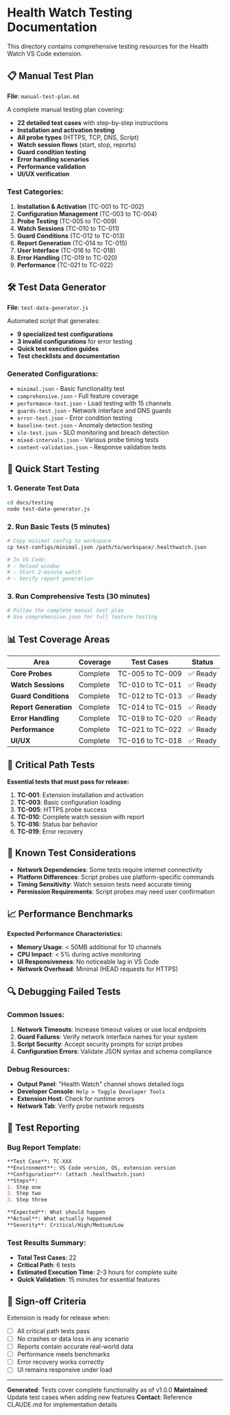 # Health Watch Testing Documentation

This directory contains comprehensive testing resources for the Health Watch VS Code extension.

## 📋 Manual Test Plan

**File**: `manual-test-plan.md`

A complete manual testing plan covering:
- **22 detailed test cases** with step-by-step instructions
- **Installation and activation testing**
- **All probe types** (HTTPS, TCP, DNS, Script)
- **Watch session flows** (start, stop, reports)
- **Guard condition testing**
- **Error handling scenarios**
- **Performance validation**
- **UI/UX verification**

### Test Categories:
1. **Installation & Activation** (TC-001 to TC-002)
2. **Configuration Management** (TC-003 to TC-004) 
3. **Probe Testing** (TC-005 to TC-009)
4. **Watch Sessions** (TC-010 to TC-011)
5. **Guard Conditions** (TC-012 to TC-013)
6. **Report Generation** (TC-014 to TC-015)
7. **User Interface** (TC-016 to TC-018)
8. **Error Handling** (TC-019 to TC-020)
9. **Performance** (TC-021 to TC-022)

## 🛠️ Test Data Generator

**File**: `test-data-generator.js`

Automated script that generates:
- **9 specialized test configurations**
- **3 invalid configurations** for error testing
- **Quick test execution guides**
- **Test checklists and documentation**

### Generated Configurations:
- `minimal.json` - Basic functionality test
- `comprehensive.json` - Full feature coverage
- `performance-test.json` - Load testing with 15 channels
- `guards-test.json` - Network interface and DNS guards
- `error-test.json` - Error condition testing
- `baseline-test.json` - Anomaly detection testing
- `slo-test.json` - SLO monitoring and breach detection
- `mixed-intervals.json` - Various probe timing tests
- `content-validation.json` - Response validation tests

## 🚀 Quick Start Testing

### 1. Generate Test Data
```bash
cd docs/testing
node test-data-generator.js
```

### 2. Run Basic Tests (5 minutes)
```bash
# Copy minimal config to workspace
cp test-configs/minimal.json /path/to/workspace/.healthwatch.json

# In VS Code:
# - Reload window
# - Start 2-minute watch
# - Verify report generation
```

### 3. Run Comprehensive Tests (30 minutes)
```bash
# Follow the complete manual test plan
# Use comprehensive.json for full feature testing
```

## 📊 Test Coverage Areas

| Area | Coverage | Test Cases | Status |
|------|----------|------------|---------|
| **Core Probes** | Complete | TC-005 to TC-009 | ✅ Ready |
| **Watch Sessions** | Complete | TC-010 to TC-011 | ✅ Ready |
| **Guard Conditions** | Complete | TC-012 to TC-013 | ✅ Ready |
| **Report Generation** | Complete | TC-014 to TC-015 | ✅ Ready |
| **Error Handling** | Complete | TC-019 to TC-020 | ✅ Ready |
| **Performance** | Complete | TC-021 to TC-022 | ✅ Ready |
| **UI/UX** | Complete | TC-016 to TC-018 | ✅ Ready |

## 🎯 Critical Path Tests

**Essential tests that must pass for release:**

1. **TC-001**: Extension installation and activation
2. **TC-003**: Basic configuration loading
3. **TC-005**: HTTPS probe success
4. **TC-010**: Complete watch session with report
5. **TC-016**: Status bar behavior
6. **TC-019**: Error recovery

## 🐛 Known Test Considerations

- **Network Dependencies**: Some tests require internet connectivity
- **Platform Differences**: Script probes use platform-specific commands
- **Timing Sensitivity**: Watch session tests need accurate timing
- **Permission Requirements**: Script probes may need user confirmation

## 📈 Performance Benchmarks

**Expected Performance Characteristics:**
- **Memory Usage**: < 50MB additional for 10 channels
- **CPU Impact**: < 5% during active monitoring
- **UI Responsiveness**: No noticeable lag in VS Code
- **Network Overhead**: Minimal (HEAD requests for HTTPS)

## 🔍 Debugging Failed Tests

### Common Issues:
1. **Network Timeouts**: Increase timeout values or use local endpoints
2. **Guard Failures**: Verify network interface names for your system
3. **Script Security**: Accept security prompts for script probes
4. **Configuration Errors**: Validate JSON syntax and schema compliance

### Debug Resources:
- **Output Panel**: "Health Watch" channel shows detailed logs
- **Developer Console**: `Help > Toggle Developer Tools`
- **Extension Host**: Check for runtime errors
- **Network Tab**: Verify probe network requests

## 📝 Test Reporting

### Bug Report Template:
```markdown
**Test Case**: TC-XXX
**Environment**: VS Code version, OS, extension version
**Configuration**: (attach .healthwatch.json)
**Steps**: 
1. Step one
2. Step two
3. Step three

**Expected**: What should happen
**Actual**: What actually happened
**Severity**: Critical/High/Medium/Low
```

### Test Results Summary:
- **Total Test Cases**: 22
- **Critical Path**: 6 tests
- **Estimated Execution Time**: 2-3 hours for complete suite
- **Quick Validation**: 15 minutes for essential features

## 🎉 Sign-off Criteria

Extension is ready for release when:
- [ ] All critical path tests pass
- [ ] No crashes or data loss in any scenario
- [ ] Reports contain accurate real-world data
- [ ] Performance meets benchmarks
- [ ] Error recovery works correctly
- [ ] UI remains responsive under load

---

**Generated**: Tests cover complete functionality as of v1.0.0
**Maintained**: Update test cases when adding new features
**Contact**: Reference CLAUDE.md for implementation details